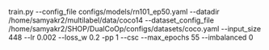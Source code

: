 train.py --config_file configs/models/rn101_ep50.yaml --datadir /home/samyakr2/multilabel/data/coco14 --dataset_config_file /home/samyakr2/SHOP/DualCoOp/configs/datasets/coco.yaml --input_size 448 --lr 0.002 --loss_w 0.2 -pp 1 --csc --max_epochs 55 --imbalanced 0
